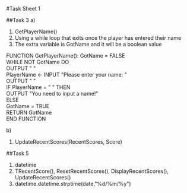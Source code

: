 #Task Sheet 1

##Task 3
a)
1. GetPlayerName()
2. Using a while loop that exits once the player has entered their name
3. The extra variable is GotName and it will be a boolean value

FUNCTION GetPlayerName():
	GotName = FALSE  
	WHILE NOT GotName DO  
		OUTPUT " "  
		PlayerName <- INPUT "Please enter your name: "  
		OUTPUT " "  
		IF PlayerName = " " THEN  
			OUTPUT "You need to input a name!"  
		ELSE  
			GotName = TRUE  
	RETURN GotName  
END FUNCTION

b)
1. UpdateRecentScores(RecentScores, Score)

##Task 5
1. datetime
2. TRecentScore(), ResetRecentScores(), DisplayRecentScores(), UpdateRecentScores()
3. datetime.datetime.strptime(date,"%d/%m/%y")